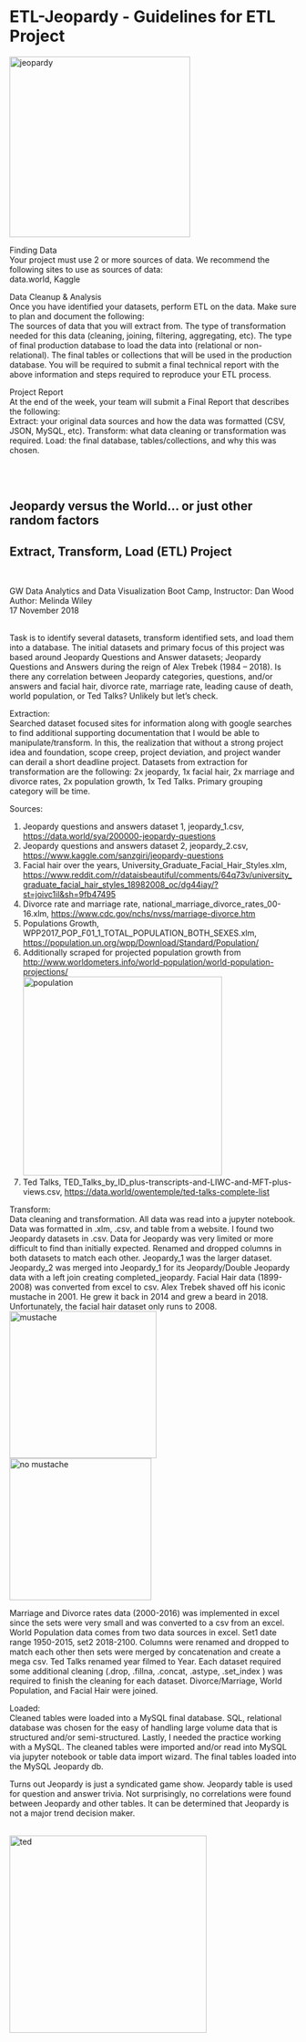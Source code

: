 # ETL-Jeopardy - Guidelines for ETL Project
<img width="317" alt="jeopardy" src="https://user-images.githubusercontent.com/41865917/48578392-7bfbf780-e8e7-11e8-99a4-b7ff756aa8f3.PNG">

Finding Data<br>
Your project must use 2 or more sources of data. We recommend the following sites to use as sources of data:<br>
data.world, Kaggle

Data Cleanup & Analysis<br>
Once you have identified your datasets, perform ETL on the data. Make sure to plan and document the following:<br>
The sources of data that you will extract from.
The type of transformation needed for this data (cleaning, joining, filtering, aggregating, etc).
The type of final production database to load the data into (relational or non-relational).
The final tables or collections that will be used in the production database.
You will be required to submit a final technical report with the above information and steps required to reproduce your ETL process.

Project Report<br>
At the end of the week, your team will submit a Final Report that describes the following:<br>
Extract: your original data sources and how the data was formatted (CSV, JSON, MySQL, etc).
Transform: what data cleaning or transformation was required.
Load: the final database, tables/collections, and why this was chosen.

<br>
<br>

## Jeopardy versus the World… or just other random factors<br>
## Extract, Transform, Load (ETL) Project<br>
<br>

GW Data Analytics and Data Visualization Boot Camp, Instructor: Dan Wood<br>
Author: Melinda Wiley<br>
17 November 2018<br>
<br>

Task is to identify several datasets, transform identified sets, and load them into a database. The initial datasets and primary focus of this project was based around Jeopardy Questions and Answer datasets; Jeopardy Questions and Answers during the reign of Alex Trebek (1984 – 2018). Is there any correlation between Jeopardy categories, questions, and/or answers and facial hair, divorce rate, marriage rate, leading cause of death, world population, or Ted Talks? Unlikely but let’s check.
<br>

Extraction:<br>
Searched dataset focused sites for information along with google searches to find additional supporting documentation that I would be able to manipulate/transform. In this, the realization that without a strong project idea and foundation, scope creep, project deviation, and project wander can derail a short deadline project. 
Datasets from extraction for transformation are the following: 2x jeopardy, 1x facial hair, 2x marriage and divorce rates, 2x population growth, 1x Ted Talks. Primary grouping category will be time. <br>

Sources:<br>
1.	Jeopardy questions and answers dataset 1, jeopardy_1.csv, https://data.world/sya/200000-jeopardy-questions <br>
2.	Jeopardy questions and answers dataset 2, jeopardy_2.csv, https://www.kaggle.com/sanzgiri/jeopardy-questions <br>
3.	Facial hair over the years, University_Graduate_Facial_Hair_Styles.xlm, https://www.reddit.com/r/dataisbeautiful/comments/64q73v/university_graduate_facial_hair_styles_18982008_oc/dg44iay/?st=joivc1il&sh=9fb47495 <br>
4.	Divorce rate and marriage rate, national_marriage_divorce_rates_00-16.xlm, https://www.cdc.gov/nchs/nvss/marriage-divorce.htm <br>
5.	Populations Growth, WPP2017_POP_F01_1_TOTAL_POPULATION_BOTH_SEXES.xlm, https://population.un.org/wpp/Download/Standard/Population/ <br>
6.	Additionally scraped for projected population growth from http://www.worldometers.info/world-population/world-population-projections/ <br><img width="349" alt="population" src="https://user-images.githubusercontent.com/41865917/48578458-ac439600-e8e7-11e8-8dc4-97f96a03fe82.PNG"> 
7.	Ted Talks, TED_Talks_by_ID_plus-transcripts-and-LIWC-and-MFT-plus-views.csv, https://data.world/owentemple/ted-talks-complete-list 

Transform: <br>
Data cleaning and transformation. All data was read into a jupyter notebook. Data was formatted in .xlm, .csv, and table from a website.
I found two Jeopardy datasets in .csv. Data for Jeopardy was very limited or more difficult to find than initially expected. Renamed and dropped columns in both datasets to match each other. Jeopardy_1 was the larger dataset. Jeopardy_2 was merged into Jeopardy_1 for its Jeopardy/Double Jeopardy data with a left join creating completed_jeopardy. 
Facial Hair data (1899-2008) was converted from excel to csv. Alex Trebek shaved off his iconic mustache in 2001. He grew it back in 2014 and grew a beard in 2018. Unfortunately, the facial hair dataset only runs to 2008. <img width="258" alt="mustache" src="https://user-images.githubusercontent.com/41865917/48578411-8ae2aa00-e8e7-11e8-9ad8-b8ec0575e93b.PNG"> <img width="249" alt="no mustache" src="https://user-images.githubusercontent.com/41865917/48578436-9cc44d00-e8e7-11e8-8480-78ba0caf29de.PNG"><br>

Marriage and Divorce rates data (2000-2016) was implemented in excel since the sets were very small and was converted to a csv from an excel. 
World Population data comes from two data sources in excel. Set1 date range 1950-2015, set2 2018-2100. Columns were renamed and dropped to match each other then sets were merged by concatenation and create a mega csv. 
Ted Talks renamed year filmed to Year. Each dataset required some additional cleaning (.drop, .fillna, .concat, .astype, .set_index ) was required to finish the cleaning for each dataset. Divorce/Marriage, World Population, and Facial Hair were joined. 

Loaded: <br>
Cleaned tables were loaded into a MySQL final database. SQL, relational database was chosen for the easy of handling large volume data that is structured and/or semi-structured. Lastly, I needed the practice working with a MySQL. The cleaned tables were imported and/or read into MySQL via jupyter notebook or table data import wizard. The final tables loaded into the MySQL Jeopardy db. 

Turns out Jeopardy is just a syndicated game show. Jeopardy table is used for question and answer trivia. Not surprisingly, no correlations were found between Jeopardy and other tables. It can be determined that Jeopardy is not a major trend decision maker. 
 
<br><img width="346" alt="ted" src="https://user-images.githubusercontent.com/41865917/48578462-af3e8680-e8e7-11e8-91f0-b8625550a83a.PNG">
<br>
